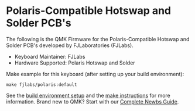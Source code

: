 # Polaris-Compatible Hotswap and Solder PCB's

The following is the QMK Firmware for the Polaris-Compatible Hotswap and Solder PCB's developed by FJLaboratories (FJLabs).
* Keyboard Maintainer: FJLabs
* Hardware Supported: Polaris Hotswap and Solder

Make example for this keyboard (after setting up your build environment):

    make fjlabs/polaris:default

See the [build environment setup](https://docs.qmk.fm/#/getting_started_build_tools) and the [make instructions](https://docs.qmk.fm/#/getting_started_make_guide) for more information. Brand new to QMK? Start with our [Complete Newbs Guide](https://docs.qmk.fm/#/newbs).
